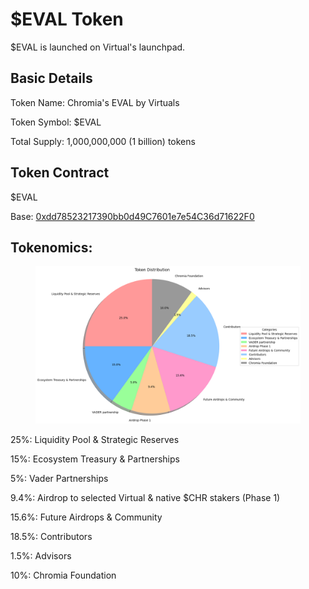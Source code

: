 # $EVAL Token

$EVAL is launched on Virtual's launchpad.



## Basic Details

Token Name: Chromia's EVAL by Virtuals

Token Symbol: $EVAL

Total Supply: 1,000,000,000 (1 billion) tokens



## Token Contract

$EVAL

Base: [0xdd78523217390bb0d49C7601e7e54C36d71622F0](https://basescan.org/address/0xdd78523217390bb0d49c7601e7e54c36d71622f0)



## Tokenomics:

<figure><img src=".gitbook/assets/image (3).png" alt=""><figcaption></figcaption></figure>

25%: Liquidity Pool & Strategic Reserves&#x20;

15%: Ecosystem Treasury & Partnerships&#x20;

5%: Vader Partnerships

9.4%: Airdrop to selected Virtual & native $CHR stakers (Phase 1)&#x20;

15.6%: Future Airdrops & Community&#x20;

18.5%: Contributors&#x20;

1.5%: Advisors

10%: Chromia Foundation

